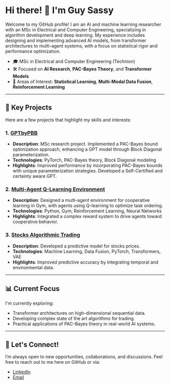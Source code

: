# Hi there! 👋 I'm Guy Sassy

Welcome to my GitHub profile! I am an AI and machine learning researcher with an MSc in Electrical and Computer Engineering, specializing in algorithm development and deep learning. My experience includes designing and implementing advanced AI models, from transformer architectures to multi-agent systems, with a focus on statistical rigor and performance optimization.

- 🎓 MSc in Electrical and Computer Engineering (Technion)
- 🛠️ Focused on **AI Research**, **PAC-Bayes Theory**, and **Transformer Models**
- 🧩 Areas of Interest: **Statistical Learning**, **Multi-Modal Data Fusion**, **Reinforcement Learning**

---

## 🔬 Key Projects
Here are a few projects that highlight my skills and interests:

### 1. **[GPTbyPBB](https://github.com/GuySassy/GPTbyPBB)**
   - **Description**: MSc research project. Implemented a PAC-Bayes bound optimization approach, enhancing a GPT model through Block Diagonal parameterization.
   - **Technologies**: PyTorch, PAC-Bayes theory, Block Diagonal modeling
   - **Highlights**: Improved performance by incorporating PAC-Bayes bounds with unique parameterization strategies. Developed a Self-Certified and certainty aware GPT.

### 2. **[Multi-Agent Q-Learning Environment](https://github.com/GuySassy/TheMind)**
   - **Description**: Designed a multi-agent environment for cooperative learning in Gym, with agents using Q-learning to optimize task ordering.
   - **Technologies**: Python, Gym, Reinforcement Learning, Neural Networks
   - **Highlights**: Integrated a complex reward system to drive agents toward cooperative behavior.

### 3. **[Stocks Algorithmic Trading](https://github.com/GuySassy/AlgoTrade)**
   - **Description**: Developed a predictive model for stocks prices.
   - **Technologies**: Machine Learning, Data Fusion, PyTorch, Transformers, VAE
   - **Highlights**: Improved predictive accuracy by integrating temporal and environmental data.

---

## 📊 Current Focus
I'm currently exploring:
- Transformer architectures on high-dimensional sequential data.
- Developing complex state of the art algorithms for trading.
- Practical applications of PAC-Bayes theory in real-world AI systems.

---

## 🤝 Let's Connect!
I’m always open to new opportunities, collaborations, and discussions. Feel free to reach out to me here on GitHub or via:

- [LinkedIn](https://www.linkedin.com/in/guy-sassy-ai) 
- [Email](mailto:guysassy11@gmail.com)
